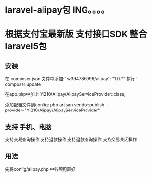 # laravel-alipay包 ING。。。。

# 根据支付宝最新版 支付接口SDK 整合laravel5包

## 安装
在 composer.json 文件中添加:"
w394786996/alipay": "1.0.*"
执行：composer update

在app.php中加上
Yi210\Alipay\AlipayServiceProvider::class,

添加配置文件到config: 
php artisan vendor:publish --provider="Yi210\Alipay\AlipayServiceProvider"

## 支持 手机、电脑
支持交易查询操作
支持退款操作
支持退款查询操作
支持交易关闭操作

## 用法
先将config/alipay.php 中各项配置好

<?php

// 具体方法可查看 AlipaySdk.php

namespace App\Http\Controllers;
use Yi210\Alipay\Facades\Alipay;

// ------------------------------------- 电脑版 -------------------

/**
 * 支付
 * @param Request $request
 * @return mixed
 */
public function pagePay(Request $request)
{
    //商户订单号，商户网站订单系统中唯一订单号，必填
    $out_trade_no = date('YmdHis') . '00045623';
    //订单名称，必填
    $subject = '这是一个好东东啊';
    //付款金额，必填
    $total_amount = 0.01;
    //商品描述，可空
    $body = '啊啊啊啊啊啊啊啊啊啊啊啊啊啊啊啊啊啊啊啊';
    $response = Alipay::pagePay($subject, $body, $out_trade_no, $total_amount);
    //输出表单
    return $response['redirect_url'];
}


// ------------------------------------- 手机版 -------------------

public function wapPay(Request $request)
{
    //商户订单号，商户网站订单系统中唯一订单号，必填
    $out_trade_no = date('YmdHis') . '00045623';
    //订单名称，必填
    $subject = '这是一个好东东啊';
    //付款金额，必填
    $total_amount = 0.01;
    //商品描述，可空
    $body = '啊啊啊啊啊啊啊啊啊啊啊啊啊啊啊啊啊啊啊啊';
    $response = Alipay::wapPay($subject, $body, $out_trade_no, $total_amount);
    //输出表单
    return $response['redirect_url'];
}



// ....... 其它退款 关闭等请看 AlipaySdk.php

// 不足之处请加Q394786996提出